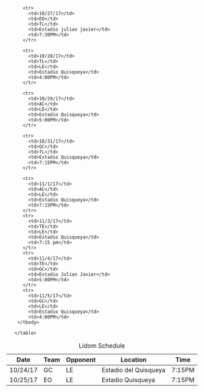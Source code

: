 <!DOCTYPE html>
<head>
<tittle></tittle>
<meta name="viewport" content="width=device-width, initial-scale=1">
<link rel="stylesheet" href="main.css">
</head>
<html>
<body>
  <table>
<caption>Lidom Schedule</caption>
    <thead>
          <tr>
             <th>Date</th>
             <th>Team</th>
             <th>Opponent</th>
             <th>Location</th>
             <th>Time</th>          
             </tr>
          </thead>
          <tbody>
          <tr>
             <td>10/24/17</td>
             <td>GC</td>
             <td>LE</td>
             <td>Estadio del Quisqueya</td>
             <td>7:15PM</td>
          </tr>
          <tr>
             <td>10/25/17</td>
             <td>EO</td>
             <td>LE</td>
             <td>Estadio Quisqueya</td>
             <td>7:15PM</td>
          </tr>

          <tr>
            <td>10/27/17</td>
            <td>EO</td>
            <td>TL</td>
            <td>Estadio julian javier</td>
            <td>7:30PM</td>
          </tr>

          <tr>
            <td>10/28/17</td>
            <td>TL</td>
            <td>LE</td>
            <td>Estadio Quisqueya</td>
            <td>4:00PM</td>
          </tr>

          <tr>
            <td>10/29/17</td>
            <td>AC</td>
            <td>LE</td>
            <td>Estadio Quisqueya</td>
            <td>5:00PM</td>
          </tr>

          <tr>
            <td>10/31/17</td>
            <td>GC</td>
            <td>TL</td>
            <td>Estadio Quisqueya</td>
            <td>7:15PM</td>
          </tr>

          <tr>
            <td>11/1/17</td>
            <td>AC</td>
            <td>LE</td>
            <td>Estadio Quisqueya</td>
            <td>7:15PM</td>
          </tr>
          <tr>
            <td>11/3/17</td>
            <td>TE</td>
            <td>LE</td>
            <td>Estadio Quisqueya</td>
            <td>7:15 pm</td>
          </tr>
          <tr>
            <td>11/4/17</td>
            <td>TE</td>
            <td>GC</td>
            <td>Estadio Julian Javier</td>
            <td>5:00PM</td>
          </tr>
          <tr>
            <td>11/5/17</td>
            <td>GC</td>
            <td>LE</td>
            <td>Estadio Quisqueya</td>
            <td>4:00PM</td>
        </tbody>
        
       </table>

</body>
</html>

